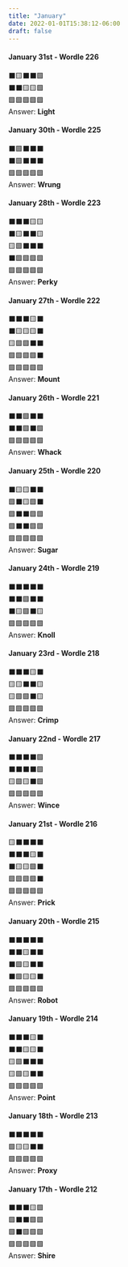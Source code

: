 ```yaml
---
title: "January"
date: 2022-01-01T15:38:12-06:00
draft: false
---
```


#### January 31st - Wordle 226

⬛🟨⬛⬛🟩 \
⬛⬛🟨🟨🟩 \
🟩🟩🟩🟩🟩 \
Answer: **Light**

#### January 30th - Wordle 225

⬛🟩⬛⬛⬛ \
⬛🟩⬛⬛⬛ \
🟩🟩🟩🟩🟩 \
Answer: **Wrung**

#### January 28th - Wordle 223

⬛⬛⬛🟨🟨 \
⬛🟨⬛⬛🟨 \
🟨🟩⬛⬛⬛ \
⬛🟩🟩🟩🟩 \
🟩🟩🟩🟩🟩 \
Answer: **Perky**

#### January 27th - Wordle 222

⬛⬛⬛🟨⬛ \
⬛🟨🟨🟨⬛ \
🟨🟩🟩⬛⬛ \
🟩🟩🟩🟩⬛ \
🟩🟩🟩🟩🟩 \
Answer: **Mount**

#### January 26th - Wordle 221

⬛⬛🟩⬛⬛ \
⬛⬛🟩⬛🟩 \
🟩🟩🟩🟩🟩 \
Answer: **Whack**

#### January 25th - Wordle 220

⬛🟨🟨⬛⬛ \
🟩⬛🟨🟩⬛ \
🟩⬛⬛🟩🟩 \
🟩⬛⬛🟩🟩 \
🟩🟩🟩🟩🟩 \
Answer: **Sugar**

#### January 24th - Wordle 219

⬛⬛⬛⬛⬛ \
⬛⬛🟩⬛⬛ \
⬛🟨🟩⬛🟨 \
🟩🟩🟩🟩🟩 \
Answer: **Knoll**

#### January 23rd - Wordle 218

⬛⬛⬛🟨⬛ \
🟨🟨⬛⬛🟨 \
🟨🟩🟩⬛🟨 \
🟩🟩🟩🟩🟩 \
Answer: **Crimp**

#### January 22nd - Wordle 217

⬛⬛⬛⬛🟩 \
⬛⬛⬛⬛🟩 \
🟨🟩🟨⬛🟩 \
🟩🟩🟩🟩🟩 \
Answer: **Wince**

#### January 21st - Wordle 216

🟨⬛⬛⬛⬛ \
⬛⬛⬛🟨⬛ \
⬛🟨🟨🟩⬛ \
🟩🟩🟩🟩⬛ \
🟩🟩🟩🟩🟩 \
Answer: **Prick**

#### January 20th - Wordle 215

⬛⬛⬛⬛⬛ \
⬛⬛🟨⬛⬛ \
⬛🟩🟨⬛⬛ \
⬛🟩🟨🟨⬛ \
🟩🟩🟩🟩🟩 \
Answer: **Robot**

#### January 19th - Wordle 214

⬛⬛⬛🟨⬛ \
⬛⬛🟨🟨⬛ \
🟨🟩⬛⬛⬛ \
🟨🟩🟨⬛⬛ \
🟩🟩🟩🟩🟩 \
Answer: **Point**

#### January 18th - Wordle 213

⬛⬛⬛⬛⬛ \
🟩🟨🟨⬛⬛ \
🟩🟩🟩🟩🟩 \
Answer: **Proxy**

#### January 17th - Wordle 212

⬛⬛⬛🟨🟩 \
🟩⬛⬛🟩🟩 \
🟩⬛🟩🟩🟩 \
🟩🟩🟩🟩🟩 \
Answer: **Shire**
